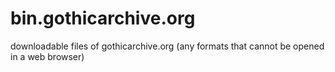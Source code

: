 # bin.gothicarchive.org
downloadable files of gothicarchive.org (any formats that cannot be opened in a web browser)
